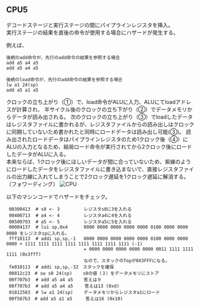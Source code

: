 ## CPU5 
デコードステージと実行ステージの間にパイプラインレジスタを挿入。</br>
実行ステージの結果を直後の命令が使用する場合にハザードが発生する。

例えば、
```
後続のadd命令が、先行のadd命令の結果を参照する場合
add a5 a4 a5
add a5 a4 a5
```
```
後続のload命令が、先行のadd命令の結果を参照する場合
lw a1 24(sp)
add a5 a1 a5
```

クロックの立ち上がり（①）で、load命令がALUに入力、ALUにてloadアドレスが計算され、
半サイクル後のクロックの立ち下がり（②）でデータメモリからデータが読み出される。
次のクロックの立ち上がり（③）でloadしたデータはレジスタファイルに書かれるが、レジスタファイルからの読み出しはクロックに同期していないため書かれたと同時にロードデータは読み出し可能(③)。
読み出されたロードデータはパイプラインレジスタのため1クロック後（④）にALUの入力となるため、結局ロード命令が実行されてから2クロック後にロードしたデータがALUに入る。</br>本来ならば、1クロック後にほしいデータが間に合っていないため、紫線のようにロードしたデータをレジスタファイルに書き込まないで、直接レジスタファイルの出力線に入れてしまうことで2クロック遅延を1クロック遅延に解消する。（フォワーディング）
![CPU](https://github.com/user-attachments/assets/2efc56b3-32d6-401d-834a-ac5dcc4590c9)

以下のマシンコードでハザードをチェック。
```
 00300413  # s0 <- 3         レジスタs0に3を入れる
 00400713  # a4 <- 4         レジスタa4に4を入れる
 00500793  # a5 <- 5         レジスタa5に5を入れる
 00004137  # lui sp,0x4      0000 0000 0000 0000 0000 0100 0000 0000 0000 をレジスタspに入れる。
 fff10113  # addi sp,sp,-1   0000 0000 0000 0000 0000 0100 0000 0000 0000 + 1111 1111 1111 1111 1111 1111 1111 1111 (-1)
                             = 0000 0000 0000 0000 0000 0011 1111 1111 1111 (0x3fff)
                             なので、スタックのTopが0X3FFFになる。
 fe010113  # addi sp,sp,-32　スタックを確保
 00812c23　# sw s0 24(sp)    s0の値（３）をデータメモリにストア
 00f707b3  # add a5 a4 a5    答えは９
 00f707b3  # add a5 a4 a5 　　答えは13 (0xd) 
 01812583  # lw a1 24(sp)    データメモリからレジスタa1にロード
 00f587b3　# add a5 a1 a5     答えは16 (0x10)
```
